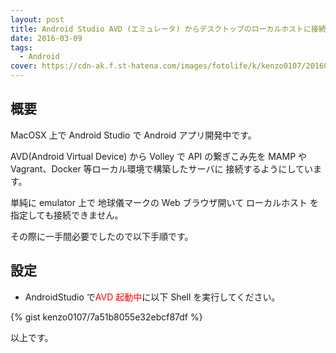 ```yaml
---
layout: post
title: Android Studio AVD (エミュレータ) からデスクトップのローカルホストに接続させる設定
date: 2016-03-09
tags:
  - Android
cover: https://cdn-ak.f.st-hatena.com/images/fotolife/k/kenzo0107/20160309/20160309222944.png
---
```


## 概要

MacOSX 上で Android Studio で Android アプリ開発中です。

AVD(Android Virtual Device) から Volley で API の繋ぎこみ先を
MAMP や Vagrant、Docker 等ローカル環境で構築したサーバに
接続するようにしています。

単純に emulator 上で 地球儀マークの Web ブラウザ開いて
ローカルホスト を指定しても接続できません。

その際に一手間必要でしたので以下手順です。

## 設定

- AndroidStudio で<span style="color: #ff0000">AVD 起動中</span>に以下 Shell を実行してください。

{% gist kenzo0107/7a51b8055e32ebcf87df %}

以上です。
